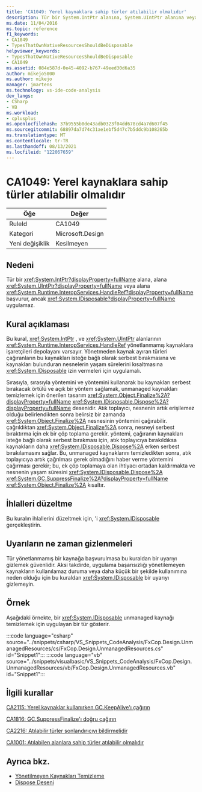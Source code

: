 ```yaml
---
title: 'CA1049: Yerel kaynaklara sahip türler atılabilir olmalıdır'
description: Tür bir System.IntPtr alanına, System.UIntPtr alanına veya System.Runtime.InteropServices.HandleRef alanına başvurur, ancak System.IDisposable'ı uygulamaz.
ms.date: 11/04/2016
ms.topic: reference
f1_keywords:
- CA1049
- TypesThatOwnNativeResourcesShouldBeDisposable
helpviewer_keywords:
- TypesThatOwnNativeResourcesShouldBeDisposable
- CA1049
ms.assetid: 084e587d-0e45-4092-b767-49eed30d6a35
author: mikejo5000
ms.author: mikejo
manager: jmartens
ms.technology: vs-ide-code-analysis
dev_langs:
- CSharp
- VB
ms.workload:
- cplusplus
ms.openlocfilehash: 37b9555b0de43adb0323f04dd678cd4a7d607f45
ms.sourcegitcommit: 68897da7d74c31ae1ebf5d47c7b5ddc9b108265b
ms.translationtype: MT
ms.contentlocale: tr-TR
ms.lasthandoff: 08/13/2021
ms.locfileid: "122067659"
---
```

# <a name="ca1049-types-that-own-native-resources-should-be-disposable"></a>CA1049: Yerel kaynaklara sahip türler atılabilir olmalıdır

|Öğe|Değer|
|-|-|
|RuleId|CA1049|
|Kategori|Microsoft.Design|
|Yeni değişiklik|Kesilmeyen|

## <a name="cause"></a>Nedeni

Tür bir <xref:System.IntPtr?displayProperty=fullName> alana, alana <xref:System.UIntPtr?displayProperty=fullName> veya alana <xref:System.Runtime.InteropServices.HandleRef?displayProperty=fullName> başvurur, ancak <xref:System.IDisposable?displayProperty=fullName> uygulamaz.

## <a name="rule-description"></a>Kural açıklaması

Bu kural, <xref:System.IntPtr> , ve <xref:System.UIntPtr> alanlarının <xref:System.Runtime.InteropServices.HandleRef> yönetlanmamış kaynaklara işaretçileri depolayanı varsayır. Yönetmeden kaynak ayıran türleri çağıranların bu kaynakları isteğe bağlı olarak serbest bırakmasına ve kaynakları bulunduran nesnelerin yaşam sürelerini kısaltmasına <xref:System.IDisposable> izin vermeleri için uygulamalı.

Sırasıyla, sırasıyla yöntemini ve yöntemini kullanarak bu kaynakları serbest bırakacak örtülü ve açık bir yöntem sağlamak, unmanaged kaynakları temizlemek için önerilen tasarım <xref:System.Object.Finalize%2A?displayProperty=fullName> <xref:System.IDisposable.Dispose%2A?displayProperty=fullName> desenidir. Atık toplayıcı, nesnenin artık erişilemez olduğu belirlendikten sonra belirsiz bir zamanda <xref:System.Object.Finalize%2A> nesnesinin yöntemini çağırabilir. çağrıldıktan <xref:System.Object.Finalize%2A> sonra, nesneyi serbest bıraktırma için ek bir çöp toplama gerekir. yöntemi, çağıranın kaynakları isteğe bağlı olarak serbest bırakması için, atık toplayıcıya bırakıldıksa kaynakların daha <xref:System.IDisposable.Dispose%2A> erken serbest bırakılamasını sağlar. Bu, unmanaged kaynaklarını temizledikten sonra, atık toplayıcıya artık çağrılması gerek olmadığını haber verme yöntemini çağırması gerekir; bu, ek çöp toplamaya olan ihtiyacı ortadan kaldırmakta ve nesnenin yaşam süresini <xref:System.IDisposable.Dispose%2A> <xref:System.GC.SuppressFinalize%2A?displayProperty=fullName> <xref:System.Object.Finalize%2A> kısaltır.

## <a name="how-to-fix-violations"></a>İhlalleri düzeltme
Bu kuralın ihlallerini düzeltmek için, 'i <xref:System.IDisposable> gerçekleştirin.

## <a name="when-to-suppress-warnings"></a>Uyarıların ne zaman gizlenmeleri
Tür yönetlanmamış bir kaynağa başvurulmasa bu kuraldan bir uyarıyı gizlemek güvenlidir. Aksi takdirde, uygulama başarısızlığı yönetilemeyen kaynakların kullanılamaz duruma veya daha küçük bir şekilde kullanımına neden olduğu için bu kuraldan <xref:System.IDisposable> bir uyarıyı gizlemeyin.

## <a name="example"></a>Örnek
Aşağıdaki örnekte, bir <xref:System.IDisposable> unmanaged kaynağı temizlemek için uygulayan bir tür gösterir.

:::code language="csharp" source="../snippets/csharp/VS_Snippets_CodeAnalysis/FxCop.Design.UnmanagedResources/cs/FxCop.Design.UnmanagedResources.cs" id="Snippet1":::
:::code language="vb" source="../snippets/visualbasic/VS_Snippets_CodeAnalysis/FxCop.Design.UnmanagedResources/vb/FxCop.Design.UnmanagedResources.vb" id="Snippet1":::

## <a name="related-rules"></a>İlgili kurallar
[CA2115: Yerel kaynaklar kullanırken GC.KeepAlive'ı çağırın](../code-quality/ca2115.md)

[CA1816: GC.SuppressFinalize'ı doğru çağırın](/dotnet/fundamentals/code-analysis/quality-rules/ca1816)

[CA2216: Atılabilir türler sonlandırıcıyı bildirmelidir](/dotnet/fundamentals/code-analysis/quality-rules/ca2216)

[CA1001: Atılabilen alanlara sahip türler atılabilir olmalıdır](/dotnet/fundamentals/code-analysis/quality-rules/ca1001)

## <a name="see-also"></a>Ayrıca bkz.

- [Yönetilmeyen Kaynakları Temizleme](/dotnet/standard/garbage-collection/unmanaged)
- [Dispose Deseni](/dotnet/standard/design-guidelines/dispose-pattern)

